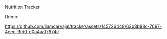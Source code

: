 Nutrition Tracker

Demo:



https://github.com/liamcarvajal/tracker/assets/145726448/63b8b88c-7697-4eec-9fd0-e0a4aa17974c


